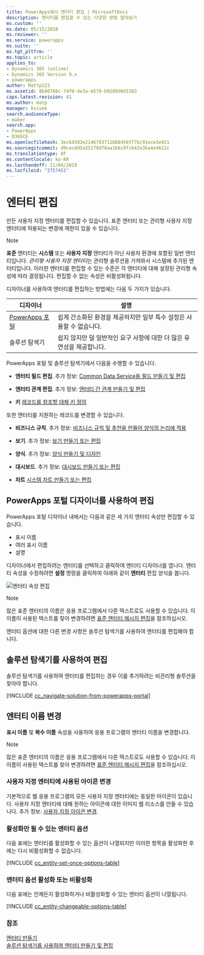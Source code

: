 ```yaml
---
title: PowerApps에서 엔터티 편집 | MicrosoftDocs
description: 엔터티를 편집할 수 있는 다양한 방법 알아보기
ms.custom: ''
ms.date: 05/15/2018
ms.reviewer: ''
ms.service: powerapps
ms.suite: ''
ms.tgt_pltfrm: ''
ms.topic: article
applies_to:
- Dynamics 365 (online)
- Dynamics 365 Version 9.x
- powerapps
author: Mattp123
ms.assetid: 8b00780c-74f0-4e3a-b570-b9289d0d5383
caps.latest.revision: 41
ms.author: matp
manager: kvivek
search.audienceType:
- maker
search.app:
- PowerApps
- D365CE
ms.openlocfilehash: 3ec64583e2146703711b88456ff7bc91ece3e921
ms.sourcegitcommit: d9cecdd5a35279d78aa1b6c9fc642e36a4e4612c
ms.translationtype: HT
ms.contentlocale: ko-KR
ms.lasthandoff: 11/04/2019
ms.locfileid: "2757451"
---
```

# <a name="edit-an-entity"></a>엔터티 편집

만든 사용자 지정 엔터티를 편집할 수 있습니다. 표준 엔터티 또는 관리형 사용자 지정 엔터티에 허용되는 변경에 제한이 있을 수 있습니다.  
  
> [!NOTE]
> **표준** 엔터티는 **시스템** 또는 **사용자 지정** 엔터티가 아닌 사용자 환경에 포함된 일반 엔터티입니다. *관리형 사용자 지정 엔터티*는 관리형 솔루션을 가져와서 시스템에 추가된 엔터티입니다. 이러한 엔터티를 편집할 수 있는 수준은 각 엔터티에 대해 설정된 관리형 속성에 따라 결정됩니다. 편집할 수 없는 속성은 비활성화됩니다. 

디자이너를 사용하여 엔터티를 편집하는 방법에는 다음 두 가지가 있습니다.

|디자이너|설명|
|--|--|
|[PowerApps 포털](https://make.powerapps.com/?utm_source=padocs&utm_medium=linkinadoc&utm_campaign=referralsfromdoc)|쉽게 간소화된 환경을 제공하지만 일부 특수 설정은 사용할 수 없습니다.|
|솔루션 탐색기|쉽지 않지만 덜 일반적인 요구 사항에 대한 더 많은 유연성을 제공합니다.|

PowerApps 포털 및 솔루션 탐색기에서 다음을 수행할 수 있습니다.

- **엔터티 필드 편집**. 추가 정보: [Common Data Service용 필드 만들기 및 편집](create-edit-fields.md)
  
- **엔터티 관계 편집**. 추가 정보:  [엔터티 간 관계 만들기 및 편집](create-edit-entity-relationships.md)

- **키** [레코드를 참조할 대체 키 정의](define-alternate-keys-reference-records.md)
  
또한 엔터티를 지원하는 레코드를 변경할 수 있습니다.  

- **비즈니스 규칙**. 추가 정보: [비즈니스 규칙 및 추천을 만들어 양식의 논리에 적용](../model-driven-apps/create-business-rules-recommendations-apply-logic-form.md)

- **보기**. 추가 정보:  [보기 만들기 또는 편집](../model-driven-apps/create-edit-views.md)
  
- **양식**. 추가 정보:  [양식 만들기 및 디자인](../model-driven-apps/create-design-forms.md)

- **대시보드**. 추가 정보: [대시보드 만들기 또는 편집](../model-driven-apps/create-edit-dashboards.md)

- **차트** [시스템 차트 만들기 또는 편집](../model-driven-apps/create-edit-system-chart.md)

## <a name="edit-using-powerapps-portal-designer"></a>PowerApps 포털 디자이너를 사용하여 편집

PowerApps 포털 디자이너 내에서는 다음과 같은 세 가지 엔터티 속성만 편집할 수 있습니다.
 - 표시 이름
 - 여러 표시 이름
 - 설명

디자이너에서 편집하려는 엔터티를 선택하고 클릭하여 엔터티 디자이너를 엽니다. 엔터티 속성을 수정하려면 **설정** 명령을 클릭하여 아래와 같이 **엔터티** 편집 양식을 봅니다.

![엔터티 속성 편집](media/edit-entity-properties-powerapps-portal-designer.png)

> [!NOTE]
>  많은 표준 엔터티의 이름은 응용 프로그램에서 다른 텍스트로도 사용할 수 있습니다. 이 이름이 사용된 텍스트를 찾아 변경하려면 [표준 엔터티 메시지 편집](edit-system-entity-messages.md)을 참조하십시오.

엔터티 옵션에 대한 다른 변경 사항은 솔루션 탐색기를 사용하여 엔터티를 편집해야 합니다.

## <a name="edit-using-solution-explorer"></a>솔루션 탐색기를 사용하여 편집

솔루션 탐색기를 사용하여 엔터티를 편집하는 경우 이를 추가하려는 비관리형 솔루션을 찾아야 합니다.

[!INCLUDE [cc_navigate-solution-from-powerapps-portal](../../includes/cc_navigate-solution-from-powerapps-portal.md)]
  
<a name="BKMK_ChangeEntityName"></a> 
  
## <a name="change-the-name-of-an-entity"></a>엔터티 이름 변경  

**표시 이름** 및 **복수 이름** 속성을 사용하여 응용 프로그램의 엔터티 이름을 변경합니다. 

> [!NOTE]
>  많은 표준 엔터티의 이름은 응용 프로그램에서 다른 텍스트로도 사용할 수 있습니다. 이 이름이 사용된 텍스트를 찾아 변경하려면 [표준 엔터티 메시지 편집](edit-system-entity-messages.md)을 참조하십시오.
  
<a name="BKMK_ChangeEntityIcon"></a>   

###  <a name="change-the-icons-used-for-custom-entities"></a>사용자 지정 엔터티에 사용된 아이콘 변경  

기본적으로 웹 응용 프로그램의 모든 사용자 지정 엔터티에는 동일한 아이콘이 있습니다. 사용자 지정 엔터티에 대해 원하는 아이콘에 대한 이미지 웹 리소스를 만들 수 있습니다. 추가 정보:  [사용자 지정 아이콘 변경](../model-driven-apps/change-custom-entity-icons.md).  
  
<a name="BKMK_EnableOptions"></a>  
 
###  <a name="entity-options-that-can-only-be-enabled"></a>활성화만 될 수 있는 엔터티 옵션  

다음 표에는 엔터티를 활성화할 수 있는 옵션이 나열되지만 이러한 항목을 활성화한 후에는 다시 비활성화할 수 없습니다.  

[!INCLUDE [cc_entity-set-once-options-table](../../includes/cc_entity-set-once-options-table.md)] 
  
<a name="BKMK_EnableDisableOptions"></a>  
 
###  <a name="enable-or-disable-entity-options"></a>엔터티 옵션 활성화 또는 비활성화  

다음 표에는 언제든지 활성화하거나 비활성화할 수 있는 엔터티 옵션이 나열됩니다.  

[!INCLUDE [cc_entity-changeable-options-table](../../includes/cc_entity-changeable-options-table.md)] 

### <a name="see-also"></a>참조

[엔터티 만들기](create-edit-entities.md)<br />
[솔루션 탐색기를 사용하여 엔터티 만들기 및 편집](create-edit-entities-solution-explorer.md)
